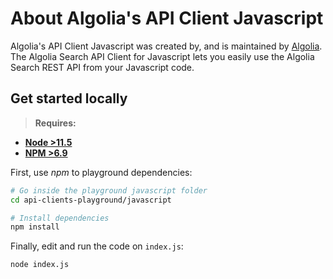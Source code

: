 # About Algolia's API Client Javascript

Algolia's API Client Javascript was created by, and is maintained by [Algolia](https://github.com/algolia). The Algolia Search API Client for Javascript lets you easily use the Algolia Search REST API from your Javascript code.

## Get started locally

> **Requires:**
- **[Node >11.5](https://nodejs.org)**
- **[NPM >6.9](https://www.npmjs.com)**

First, use *npm* to playground dependencies:
```bash
# Go inside the playground javascript folder
cd api-clients-playground/javascript

# Install dependencies
npm install
```

Finally, edit and run the code on `index.js`:
```
node index.js
```
